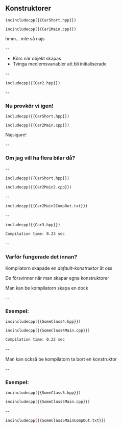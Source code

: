 ## Konstruktorer

```cpp[7-8]
incincludecpp({{CarShort.hpp}})

incincludecpp({{Car1Main.cpp}})
```
hmm... inte så najs
<!-- .element: class="fragment" -->

--


* Körs när objekt skapas
* Tvinga medlemsvariabler att bli initialiserade

--

```cpp[1,11-14]
includecpp({{Car2.hpp}})
```
<!-- .element: class="r-stretch" -->

--

### Nu provkör vi igen!

```cpp[6]
includecpp({{CarShort.hpp}})

includecpp({{Car2Main.cpp}})
```
Najsigare!

--

### Om jag vill ha flera bilar då?

--

```cpp[6]
includecpp({{CarShort.hpp}})

includecpp({{Car2Main2.cpp}})
```

--

```bash[2-5, 6-18]
includecpp({{Car2Main2CompOut.txt}})
```
<!-- .element: class="r-stretch" -->

--

```cpp[11-13]
includecpp({{Car3.hpp}})
```
<!-- .element: class="r-stretch" -->

```bash
Compilation time: 0.23 sec
```
<!-- .element: class="fragment" -->

--

### Varför fungerade det innan?

Kompilatorn skapade en *default-konstruktor* åt oss
<!-- .element: class="fragment" -->

De försvinner när man skapar egna konstruktorer
<!-- .element: class="fragment" -->

Man kan be kompilatorn skapa en dock
<!-- .element: class="fragment" -->

--

### Exempel:

```cpp[5]
incincludecpp({{SomeClass4.hpp}})

incincludecpp({{SomeClass4Main.cpp}})

```

```bash
Compilation time: 0.22 sec
```
<!-- .element: class="fragment" -->

--

Man kan också be kompilatorn ta bort en konstruktor

--

### Exempel:

```cpp[5,13]
incincludecpp({{SomeClass5.hpp}})

incincludecpp({{SomeClass5Main.cpp}})
```

--

```bash
incincludecpp({{SomeClass5MainCompOut.txt}})
```
